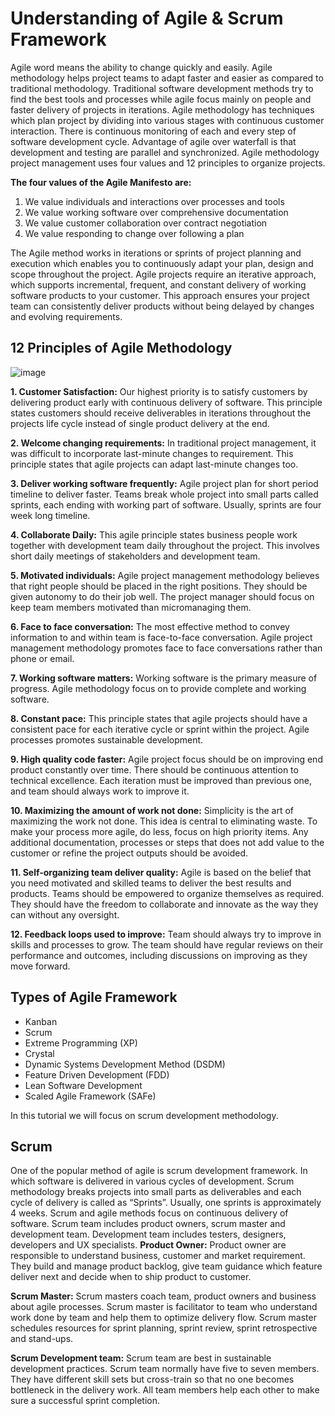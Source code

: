 # Understanding of Agile & Scrum Framework

Agile word means the ability to change quickly and easily. Agile methodology helps project teams to adapt faster and easier as compared to traditional methodology. Traditional software development methods try to find the best tools and processes while agile focus mainly on people and faster delivery of projects in iterations.
Agile methodology has techniques which plan project by dividing into various stages with continuous customer interaction. There is continuous monitoring of each and every step of software development cycle. Advantage of agile over waterfall is that development and testing are parallel and synchronized.
Agile methodology project management uses four values and 12 principles to organize projects. 

**The four values of the Agile Manifesto are:**
1.	We value individuals and interactions over processes and tools
2.	We value working software over comprehensive documentation
3.	We value customer collaboration over contract negotiation
4.	We value responding to change over following a plan

The Agile method works in iterations or sprints of project planning and execution which enables you to continuously adapt your plan, design and scope throughout the project. 
Agile projects require an iterative approach, which supports incremental, frequent, and constant delivery of working software products to your customer. This approach ensures your project team can consistently deliver products without being delayed by changes and evolving requirements.

## 12 Principles of Agile Methodology 
![image](https://github.com/kamalakshi14/Agile_final/assets/135496842/3ce94b9e-9432-4eed-80e1-d848f68c1dd4)

**1.	Customer Satisfaction:**
Our highest priority is to satisfy customers by delivering product early with continuous delivery of software.  This principle states customers should receive deliverables in iterations throughout the projects life cycle instead of single product delivery at the end.

**2.	Welcome changing requirements:**
In traditional project management, it was difficult to incorporate last-minute changes to requirement. This principle states that agile projects can adapt last-minute changes too.

**3.	Deliver working software frequently:**
Agile project plan for short period timeline to deliver faster. Teams break whole project into small parts called sprints, each ending with working part of software. Usually, sprints are four week long timeline.

**4.	Collaborate Daily:**
This agile principle states business people work together with development team daily throughout the project. This involves short daily meetings of stakeholders and development team.

**5.	Motivated individuals:**
Agile project management methodology believes that right people should be placed in the right positions. They should be given autonomy to do their job well. The project manager should focus on keep team members motivated than micromanaging them.

**6.	Face to face conversation:**
The most effective method to convey information to and within team is face-to-face conversation. Agile project management methodology promotes face to face conversations rather than phone or email.  

**7.	Working software matters:**
Working software is the primary measure of progress.  Agile methodology focus on to provide complete and working software.

**8.	Constant pace:**
This principle states that agile projects should have a consistent pace for each iterative cycle or sprint within the project. Agile processes promotes sustainable development. 

**9.	High quality code faster:**
Agile project focus should be on improving end product constantly over time. There should be continuous attention to technical excellence. Each iteration must be improved than previous one, and team should always work to improve it.

**10.	Maximizing the amount of work not done:**
Simplicity is the art of maximizing the work not done. This idea is central to eliminating waste. To make your process more agile, do less, focus on high priority items. Any additional documentation, processes or steps that does not add value to the customer or refine the project outputs should be avoided.

**11.	Self-organizing team deliver quality:**
Agile is based on the belief that you need motivated and skilled teams to deliver the best results and products. Teams should be empowered to organize themselves as required. They should have the freedom to collaborate and innovate as the way they can without any oversight.

**12.	Feedback loops used to improve:** 
Team should always try to improve in skills and processes to grow. The team should have regular reviews on their performance and outcomes, including discussions on improving as they move forward.


## Types of Agile Framework	
-	Kanban
-	Scrum
-	Extreme Programming (XP)
-	Crystal
-	Dynamic Systems Development Method (DSDM)
-	Feature Driven Development (FDD)
-	Lean Software Development
-	Scaled Agile Framework (SAFe)
  
In this tutorial we will focus on scrum development methodology.

## Scrum 
One of the popular method of agile is scrum development framework. In which software is delivered in various cycles of development. Scrum methodology breaks projects into small parts as deliverables and each cycle of delivery is called as “Sprints”. Usually, one sprints is approximately 4 weeks. Scrum and agile methods focus on continuous delivery of software. 
Scrum team includes product owners, scrum master and development team. Development team includes testers, designers, developers and UX specialists. 
**Product Owner:** 
Product owner are responsible to understand business, customer and market requirement.  They build and manage product backlog, give team guidance which feature deliver next and decide when to ship product to customer.

**Scrum Master:** 
Scrum masters coach team, product owners and business about agile processes. Scrum master is facilitator to team who understand work done by team and help them to optimize delivery flow. Scrum master schedules resources for sprint planning, sprint review, sprint retrospective and stand-ups.

**Scrum Development team:**
Scrum team are best in sustainable development practices. Scrum team normally have five to seven members. They have different skill sets but cross-train so that no one becomes bottleneck in the delivery work. All team members help each other to make sure a successful sprint completion.
 



